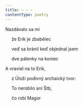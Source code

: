 ```yaml
---
title: – – –
contentType: poetry
---
```


<section>

Nazdávalo sa mi

     že Erik je zbabělec

     veď sa bránil keď objednal jsem

     dve pálenky na koniec

</section>

<section>

A vraviel na to Erik,

     z Úloži podivný archaický tvor:

     To nerobilo ani Štb,

     čo robí Magor

</section>
